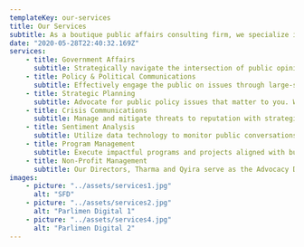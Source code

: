 ```yaml
---
templateKey: our-services
title: Our Services
subtitle: As a boutique public affairs consulting firm, we specialize in policycommunications and political consulting.
date: "2020-05-28T22:40:32.169Z"
services:
    - title: Government Affairs
      subtitle: Strategically navigate the intersection of public opinion and public policy. We schedule and attend high-level policy meetings to represent and advocate for our clients’ interests.
    - title: Policy & Political Communications
      subtitle: Effectively engage the public on issues through large-scale advocacy. In addition to direct advocacy, our services include regular communications with policy makers and their staff, grassroots advocacy activities, campaigns, and policy briefings. 
    - title: Strategic Planning
      subtitle: Advocate for public policy issues that matter to you. We work closely with our clients to effectively advance policy goals in accord with their missions. We provide legislative insights and develop strategic plans to help ensure the best possible outcomes for our clients. 
    - title: Crisis Communications
      subtitle: Manage and mitigate threats to reputation with strategic positioning and communications plan. We advise on best strategies to preserve our clients’ image by crafting media statements and spokesperson-training.
    - title: Sentiment Analysis
      subtitle: Utilize data technology to monitor public conversations and track sentiment shifts in real-time. Our services include tracking, monitoring and reporting public sentiments to predict the best approach for our clients’ interest. 
    - title: Program Management
      subtitle: Execute impactful programs and projects aligned with business objectives and advocacy goals. We plan, coordinate, and run many different types of events for our clients, including hackathons, policy briefings, forums, luncheons, round-table style discussions and more.
    - title: Non-Profit Management
      subtitle: Our Directors, Tharma and Qyira serve as the Advocacy Director and Education Director respectively at Undi18, a non-profit, non-partisan organization that supports youth-centric agenda and democratic reforms. In that role, they run meetings, manage budgets and coordinate all events and activities.
images:
    - picture: "../assets/services1.jpg"
      alt: "SFD"
    - picture: "../assets/services2.jpg"
      alt: "Parlimen Digital 1"
    - picture: "../assets/services4.jpg"
      alt: "Parlimen Digital 2"
---
```

